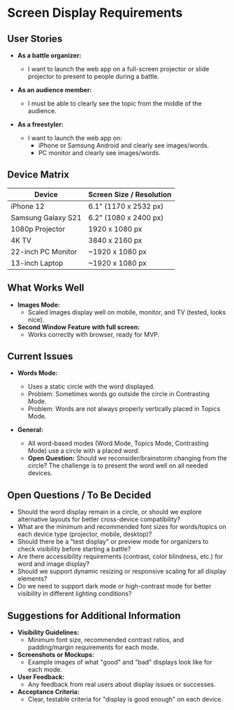 # Screen Display Requirements

## User Stories

- **As a battle organizer:**
  - I want to launch the web app on a full-screen projector or slide projector to present to people during a battle.

- **As an audience member:**
  - I must be able to clearly see the topic from the middle of the audience.

- **As a freestyler:**
  - I want to launch the web app on:
    - iPhone or Samsung Android and clearly see images/words.
    - PC monitor and clearly see images/words.

## Device Matrix

| Device                | Screen Size / Resolution |
|-----------------------|-------------------------|
| iPhone 12             | 6.1" (1170 x 2532 px)   |
| Samsung Galaxy S21    | 6.2" (1080 x 2400 px)   |
| 1080p Projector       | 1920 x 1080 px          |
| 4K TV                 | 3840 x 2160 px          |
| 22-inch PC Monitor    | ~1920 x 1080 px         |
| 13-inch Laptop        | ~1920 x 1080 px         |

## What Works Well

- **Images Mode:**
  - Scaled images display well on mobile, monitor, and TV (tested, looks nice).
- **Second Window Feature with full screen:**
  - Works correctly with browser, ready for MVP.

## Current Issues

- **Words Mode:**
  - Uses a static circle with the word displayed.
  - Problem: Sometimes words go outside the circle in Contrasting Mode.
  - Problem: Words are not always properly vertically placed in Topics Mode.

- **General:**
  - All word-based modes (Word Mode, Topics Mode, Contrasting Mode) use a circle with a placed word.
  - **Open Question:** Should we reconsider/brainstorm changing from the circle? The challenge is to present the word well on all needed devices.

## Open Questions / To Be Decided

- Should the word display remain in a circle, or should we explore alternative layouts for better cross-device compatibility?
- What are the minimum and recommended font sizes for words/topics on each device type (projector, mobile, desktop)?
- Should there be a "test display" or preview mode for organizers to check visibility before starting a battle?
- Are there accessibility requirements (contrast, color blindness, etc.) for word and image display?
- Should we support dynamic resizing or responsive scaling for all display elements?
- Do we need to support dark mode or high-contrast mode for better visibility in different lighting conditions?

## Suggestions for Additional Information

- **Visibility Guidelines:**
  - Minimum font size, recommended contrast ratios, and padding/margin requirements for each mode.
- **Screenshots or Mockups:**
  - Example images of what "good" and "bad" displays look like for each mode.
- **User Feedback:**
  - Any feedback from real users about display issues or successes.
- **Acceptance Criteria:**
  - Clear, testable criteria for "display is good enough" on each device.

